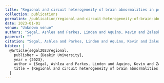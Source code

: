 ```yaml
---
title: "Regional and circuit heterogeneity of brain abnormalities in psychiatric disorders"
collection: publications
permalink: /publication/regional-and-circuit-heterogeneity-of-brain-abnormalities-in-psychiatric-disorde
date: 2023-01-01
venue: "Unknown venue"
authors: "Segal, Ashlea and Parkes, Linden and Aquino, Kevin and Zalesky, Andrew and Harrison, Ben J and Tiego, Jeggan and Yucel, Murat and Braganza, Leah and Suo, Chao and Bellgrove, Mark and others"
paperurl: ""
citation: "Segal, Ashlea and Parkes, Linden and Aquino, Kevin and Zalesky, Andrew and Harrison, Ben J and Tiego, Jeggan and Yucel, Murat and Braganza, Leah and Suo, Chao and Bellgrove, Mark and others (2023). Regional and circuit heterogeneity of brain abnormalities in psychiatric disorders. Unknown venue."
bibtex: |
  @article{segal2023regional,
    publisher = {Deakin University},
    year = {2023},
    author = {Segal, Ashlea and Parkes, Linden and Aquino, Kevin and Zalesky, Andrew and Harrison, Ben J and Tiego, Jeggan and Yucel, Murat and Braganza, Leah and Suo, Chao and Bellgrove, Mark and others},
    title = {Regional and circuit heterogeneity of brain abnormalities in psychiatric disorders},
  }
---
```

